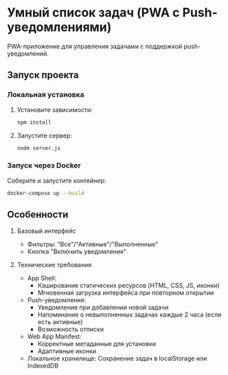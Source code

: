 # Умный список задач (PWA с Push-уведомлениями)

PWA-приложение для управления задачами с поддержкой push-уведомлений.

## Запуск проекта

### Локальная установка

1. Установите зависимости:
   ```bash
   npm install
   ```

2. Запустите сервер:
   ```bash
   node server.js
   ```

### Запуск через Docker

Соберите и запустите контейнер:
```bash
docker-compose up --build
```

## Особенности

1. Базовый интерфейс
    - Фильтры: "Все"/"Активные"/"Выполненные"
    - Кнопка "Включить уведомления"

2. Технические требования
    - App Shell:
        - Кэширование статических ресурсов (HTML, CSS, JS, иконки)
        - Мгновенная загрузка интерфейса при повторном открытии
    - Push-уведомления:
        - Уведомление при добавлении новой задачи
        - Напоминание о невыполненных задачах каждые 2 часа (если есть активные)
        - Возможность отписки
    - Web App Manifest:
        - Корректные метаданные для установки
        - Адаптивные иконки
    - Локальное хранилище:
        Сохранение задач в localStorage или IndexedDB
